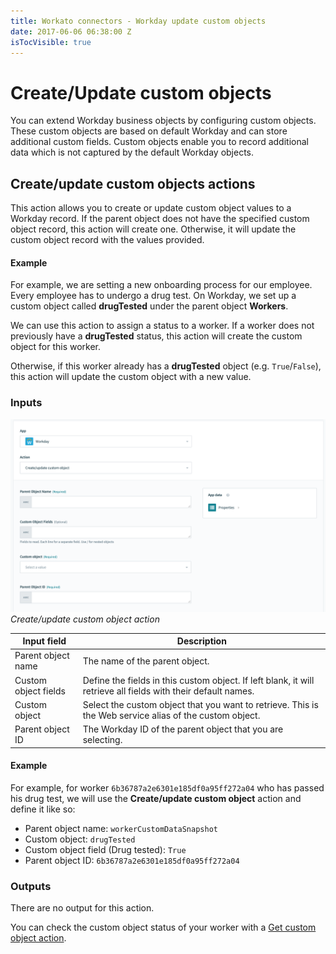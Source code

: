 ```yaml
---
title: Workato connectors - Workday update custom objects
date: 2017-06-06 06:38:00 Z
isTocVisible: true
---
```


# Create/Update custom objects
You can extend Workday business objects by configuring custom objects. These custom objects are based on default Workday and can store additional custom fields. Custom objects enable you to record additional data which is not captured by the default Workday objects.

## Create/update custom objects actions
This action allows you to create or update custom object values to a Workday record. If the parent object does not have the specified custom object record, this action will create one. Otherwise, it will update the custom object record with the values provided.

#### Example
For example, we are setting a new onboarding process for our employee. Every employee has to undergo a drug test. On Workday, we set up a custom object called **drugTested** under the parent object **Workers**.

We can use this action to assign a status to a worker. If a worker does not previously have a **drugTested** status, this action will create the custom object for this worker.

Otherwise, if this worker already has a **drugTested** object (e.g. `True`/`False`), this action will update the custom object with a new value.

### Inputs
![Create custom object action](/assets/images/connectors/workday/create-custom-object-action.png)
*Create/update custom object action*

| Input field          | Description |
| -------------------- | ----------- |
| Parent object name   | The name of the parent object. |
| Custom object fields | Define the fields in this custom object. If left blank, it will retrieve all fields with their default names.   |
| Custom object        | Select the custom object that you want to retrieve. This is the Web service alias of the custom object. |
| Parent object ID     | The Workday ID of the parent object that you are selecting. |

#### Example
For example, for worker `6b36787a2e6301e185df0a95ff272a04` who has passed his drug test, we will use the **Create/update custom object** action and define it like so:
- Parent object name: `workerCustomDataSnapshot`
- Custom object: `drugTested`
- Custom object field (Drug tested): `True`
- Parent object ID: `6b36787a2e6301e185df0a95ff272a04`

### Outputs
There are no output for this action.

You can check the custom object status of your worker with a [Get custom object action](/connectors/workday/get-custom-objects.md).

